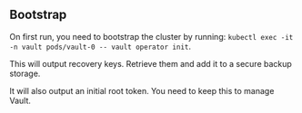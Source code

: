 ## Bootstrap

On first run, you need to bootstrap the cluster by running: `kubectl exec -it -n vault pods/vault-0 -- vault operator init`.

This will output recovery keys. Retrieve them and add it to a secure backup storage.

It will also output an initial root token. You need to keep this to manage Vault.